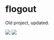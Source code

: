# flogout

Old project, updated.

<img src="https://git.disroot.org/daltomi/flogout/raw/branch/master/captura.png"/>

<img src="https://git.disroot.org/daltomi/flogout/raw/branch/master/captura.mp4"/>

